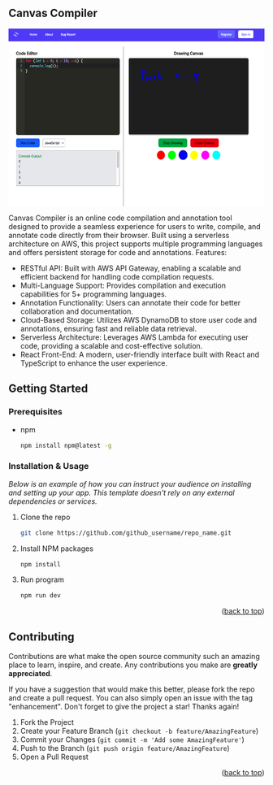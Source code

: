 <!-- ABOUT THE PROJECT -->
## Canvas Compiler

<p align="center">
  <img src="https://github.com/alexbolovan/canvas-compiler/blob/master/docs/example.png" width="512" height="350" align="center">
</p>

Canvas Compiler is an online code compilation and annotation tool designed to provide a seamless experience for users to write, compile, and annotate code directly from their browser. Built using a serverless architecture on AWS, this project supports multiple programming languages and offers persistent storage for code and annotations.
Features:

* RESTful API: Built with AWS API Gateway, enabling a scalable and efficient backend for handling code compilation requests.
* Multi-Language Support: Provides compilation and execution capabilities for 5+ programming languages.
* Annotation Functionality: Users can annotate their code for better collaboration and documentation.
* Cloud-Based Storage: Utilizes AWS DynamoDB to store user code and annotations, ensuring fast and reliable data retrieval.
* Serverless Architecture: Leverages AWS Lambda for executing user code, providing a scalable and cost-effective solution.
* React Front-End: A modern, user-friendly interface built with React and TypeScript to enhance the user experience.


<!-- GETTING STARTED -->
## Getting Started

### Prerequisites

* npm
  ```sh
  npm install npm@latest -g
  ```

### Installation & Usage

_Below is an example of how you can instruct your audience on installing and setting up your app. This template doesn't rely on any external dependencies or services._

1. Clone the repo
   ```sh
   git clone https://github.com/github_username/repo_name.git
   ```
3. Install NPM packages
   ```sh
   npm install
   ```
4. Run program
   ```sh
   npm run dev
   ```
<p align="right">(<a href="#readme-top">back to top</a>)</p>

<!-- CONTRIBUTING -->
## Contributing

Contributions are what make the open source community such an amazing place to learn, inspire, and create. Any contributions you make are **greatly appreciated**.

If you have a suggestion that would make this better, please fork the repo and create a pull request. You can also simply open an issue with the tag "enhancement".
Don't forget to give the project a star! Thanks again!

1. Fork the Project
2. Create your Feature Branch (`git checkout -b feature/AmazingFeature`)
3. Commit your Changes (`git commit -m 'Add some AmazingFeature'`)
4. Push to the Branch (`git push origin feature/AmazingFeature`)
5. Open a Pull Request

<p align="right">(<a href="#readme-top">back to top</a>)</p>


